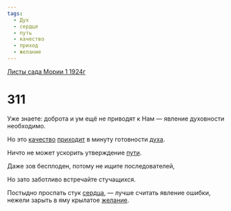 ```yaml
---
tags:
  - Дух
  - сердце
  - путь
  - качество
  - приход
  - желание
---
```


[Листы сада Мории 1 1924г](/agni/1924)

# 311
Уже знаете: доброта и ум ещё не приводят к Нам — явление духовности необходимо.   

Но это [качество](/tag/#качество) [приходит](/tag/#приход) в минуту готовности [духа](/tag/#Дух).   

Ничто не может ускорить утверждение [пути](/tag/#путь).   

Даже зов бесплоден, потому не ищите последователей,   

Но зато заботливо встречайте стучащихся.   

Постыдно проспать стук [сердца](/tag/#сердце), — лучше считать явление ошибки, нежели зарыть в яму крылатое [желание](/tag/#желание).   

